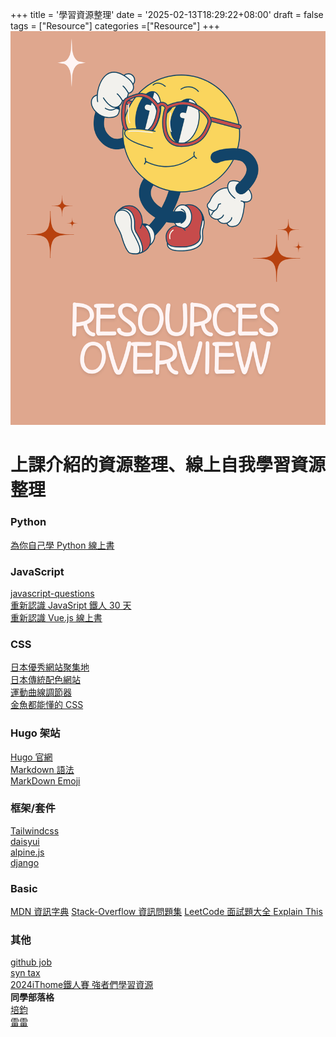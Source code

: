 +++
title = '學習資源整理'
date = '2025-02-13T18:29:22+08:00'
draft = false
tags = ["Resource"]
categories =["Resource"]
+++
![resource](/images/resourec.png)
# 上課介紹的資源整理、線上自我學習資源整理

### Python
[為你自己學 Python 線上書](https://pythonbook.cc/chapters/basic/introduction)

### JavaScript
[javascript-questions](https://github.com/lydiahallie/javascript-questions)  
[重新認識 JavaSript 鐵人 30 天](https://ithelp.ithome.com.tw/articles/10190873)  
[重新認識 Vue.js 線上書](https://book.vue.tw/CH1/1-1-introduction.html)


### CSS
[日本優秀網站聚集地](https://www.s5-style.com/ )  
[日本傳統配色網站](https://nipponcolors.com/#gunjyo)  
[運動曲線調節器](https://cubic-bezier.com/#.69,-0.01,.3,.54)  
[金魚都能懂的 CSS](https://www.youtube.com/@CSScoke)  

### Hugo 架站  
[Hugo 官網](https://gohugo.io/)  
[Markdown 語法](https://hackmd.io/@eMP9zQQ0Qt6I8Uqp2Vqy6w/SyiOheL5N/%2FBVqowKshRH246Q7UDyodFA#MarkDown%E8%AA%9E%E6%B3%95%E5%A4%A7%E5%85%A8)  
[MarkDown Emoji](https://github.com/ikatyang/emoji-cheat-sheet)  

### 框架/套件
[Tailwindcss](https://tailwindcss.com/docs/installation/using-vite)    
[daisyui](https://daisyui.com/docs/themes/)  
[alpine.js](https://alpinejs.dev/essentials/installation)  
[django](https://www.djangoproject.com/)  
### Basic
[MDN 資訊字典](https://developer.mozilla.org/zh-TW/)
[Stack-Overflow 資訊問題集](https://stackoverflow.com/questions)
[LeetCode 面試題大全 ](https://leetcode.com/explore/)
[Explain This](https://www.explainthis.io/zh-hant)
### 其他   
[github job](https://github.com/f2etw/jobs/issues)  
[syn tax](https://syntax.fm/)    
[2024iThome鐵人賽 強者們學習資源](https://ithelp.ithome.com.tw/2024ironman/reward)  
**同學部落格**  
[培鈞](https://realnewbie.com/)  
[雷雷](https://noobincoding.zeabur.app/posts/resource/)